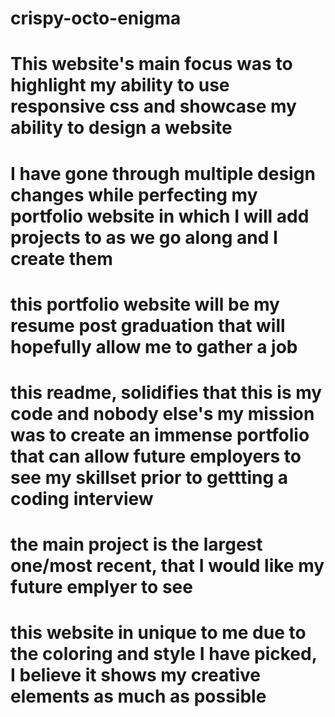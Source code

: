 # crispy-octo-enigma

# This website's main focus was to highlight my ability to use responsive css and showcase my ability to design a website

# I have gone through multiple design changes while perfecting my portfolio website in which I will add projects to as we go along and I create them

# this portfolio website will be my resume post graduation that will hopefully allow me to gather a job

# this readme, solidifies that this is my code and nobody else's my mission was to create an immense portfolio that can allow future employers to see my skillset prior to gettting a coding interview

# the main project is the largest one/most recent, that I would like my future emplyer to see

# this website in unique to me due to the coloring and style I have picked, I believe it shows my creative elements as much as possible